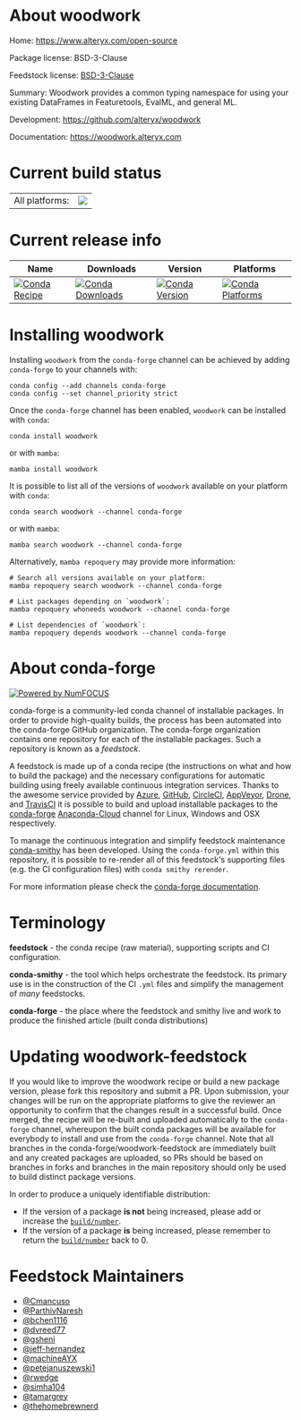 About woodwork
==============

Home: https://www.alteryx.com/open-source

Package license: BSD-3-Clause

Feedstock license: [BSD-3-Clause](https://github.com/conda-forge/woodwork-feedstock/blob/main/LICENSE.txt)

Summary: Woodwork provides a common typing namespace for using your existing DataFrames in Featuretools, EvalML, and general ML.

Development: https://github.com/alteryx/woodwork

Documentation: https://woodwork.alteryx.com

Current build status
====================


<table><tr><td>All platforms:</td>
    <td>
      <a href="https://dev.azure.com/conda-forge/feedstock-builds/_build/latest?definitionId=10969&branchName=main">
        <img src="https://dev.azure.com/conda-forge/feedstock-builds/_apis/build/status/woodwork-feedstock?branchName=main">
      </a>
    </td>
  </tr>
</table>

Current release info
====================

| Name | Downloads | Version | Platforms |
| --- | --- | --- | --- |
| [![Conda Recipe](https://img.shields.io/badge/recipe-woodwork-green.svg)](https://anaconda.org/conda-forge/woodwork) | [![Conda Downloads](https://img.shields.io/conda/dn/conda-forge/woodwork.svg)](https://anaconda.org/conda-forge/woodwork) | [![Conda Version](https://img.shields.io/conda/vn/conda-forge/woodwork.svg)](https://anaconda.org/conda-forge/woodwork) | [![Conda Platforms](https://img.shields.io/conda/pn/conda-forge/woodwork.svg)](https://anaconda.org/conda-forge/woodwork) |

Installing woodwork
===================

Installing `woodwork` from the `conda-forge` channel can be achieved by adding `conda-forge` to your channels with:

```
conda config --add channels conda-forge
conda config --set channel_priority strict
```

Once the `conda-forge` channel has been enabled, `woodwork` can be installed with `conda`:

```
conda install woodwork
```

or with `mamba`:

```
mamba install woodwork
```

It is possible to list all of the versions of `woodwork` available on your platform with `conda`:

```
conda search woodwork --channel conda-forge
```

or with `mamba`:

```
mamba search woodwork --channel conda-forge
```

Alternatively, `mamba repoquery` may provide more information:

```
# Search all versions available on your platform:
mamba repoquery search woodwork --channel conda-forge

# List packages depending on `woodwork`:
mamba repoquery whoneeds woodwork --channel conda-forge

# List dependencies of `woodwork`:
mamba repoquery depends woodwork --channel conda-forge
```


About conda-forge
=================

[![Powered by
NumFOCUS](https://img.shields.io/badge/powered%20by-NumFOCUS-orange.svg?style=flat&colorA=E1523D&colorB=007D8A)](https://numfocus.org)

conda-forge is a community-led conda channel of installable packages.
In order to provide high-quality builds, the process has been automated into the
conda-forge GitHub organization. The conda-forge organization contains one repository
for each of the installable packages. Such a repository is known as a *feedstock*.

A feedstock is made up of a conda recipe (the instructions on what and how to build
the package) and the necessary configurations for automatic building using freely
available continuous integration services. Thanks to the awesome service provided by
[Azure](https://azure.microsoft.com/en-us/services/devops/), [GitHub](https://github.com/),
[CircleCI](https://circleci.com/), [AppVeyor](https://www.appveyor.com/),
[Drone](https://cloud.drone.io/welcome), and [TravisCI](https://travis-ci.com/)
it is possible to build and upload installable packages to the
[conda-forge](https://anaconda.org/conda-forge) [Anaconda-Cloud](https://anaconda.org/)
channel for Linux, Windows and OSX respectively.

To manage the continuous integration and simplify feedstock maintenance
[conda-smithy](https://github.com/conda-forge/conda-smithy) has been developed.
Using the ``conda-forge.yml`` within this repository, it is possible to re-render all of
this feedstock's supporting files (e.g. the CI configuration files) with ``conda smithy rerender``.

For more information please check the [conda-forge documentation](https://conda-forge.org/docs/).

Terminology
===========

**feedstock** - the conda recipe (raw material), supporting scripts and CI configuration.

**conda-smithy** - the tool which helps orchestrate the feedstock.
                   Its primary use is in the construction of the CI ``.yml`` files
                   and simplify the management of *many* feedstocks.

**conda-forge** - the place where the feedstock and smithy live and work to
                  produce the finished article (built conda distributions)


Updating woodwork-feedstock
===========================

If you would like to improve the woodwork recipe or build a new
package version, please fork this repository and submit a PR. Upon submission,
your changes will be run on the appropriate platforms to give the reviewer an
opportunity to confirm that the changes result in a successful build. Once
merged, the recipe will be re-built and uploaded automatically to the
`conda-forge` channel, whereupon the built conda packages will be available for
everybody to install and use from the `conda-forge` channel.
Note that all branches in the conda-forge/woodwork-feedstock are
immediately built and any created packages are uploaded, so PRs should be based
on branches in forks and branches in the main repository should only be used to
build distinct package versions.

In order to produce a uniquely identifiable distribution:
 * If the version of a package **is not** being increased, please add or increase
   the [``build/number``](https://docs.conda.io/projects/conda-build/en/latest/resources/define-metadata.html#build-number-and-string).
 * If the version of a package **is** being increased, please remember to return
   the [``build/number``](https://docs.conda.io/projects/conda-build/en/latest/resources/define-metadata.html#build-number-and-string)
   back to 0.

Feedstock Maintainers
=====================

* [@Cmancuso](https://github.com/Cmancuso/)
* [@ParthivNaresh](https://github.com/ParthivNaresh/)
* [@bchen1116](https://github.com/bchen1116/)
* [@dvreed77](https://github.com/dvreed77/)
* [@gsheni](https://github.com/gsheni/)
* [@jeff-hernandez](https://github.com/jeff-hernandez/)
* [@machineAYX](https://github.com/machineAYX/)
* [@petejanuszewski1](https://github.com/petejanuszewski1/)
* [@rwedge](https://github.com/rwedge/)
* [@simha104](https://github.com/simha104/)
* [@tamargrey](https://github.com/tamargrey/)
* [@thehomebrewnerd](https://github.com/thehomebrewnerd/)

